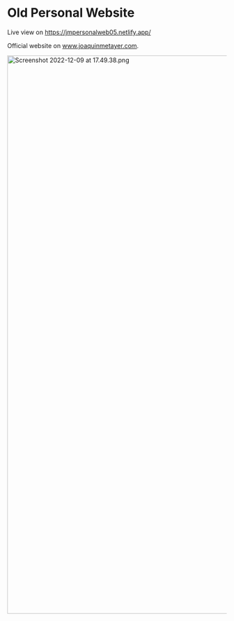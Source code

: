 # Old Personal Website

Live view on https://jmpersonalweb05.netlify.app/

Official website on www.joaquinmetayer.com.

<img width="1280" alt="Screenshot 2022-12-09 at 17.49.38.png">
